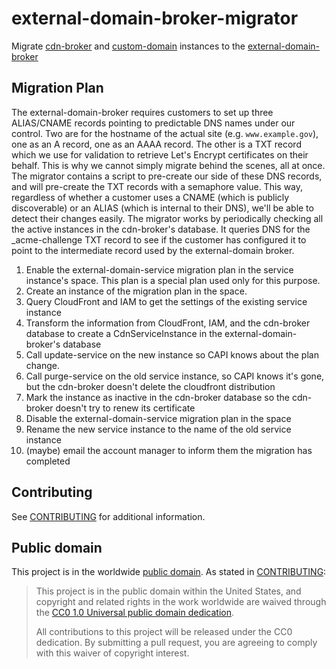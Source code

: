 # external-domain-broker-migrator

Migrate [cdn-broker](https://github.com/cloud-gov/cdn-broker) and 
[custom-domain](https://github.com/cloud-gov/cf-domain-broker-alb) instances to the [external-domain-broker](https://github.com/cloud-gov/external-domain-broker)


## Migration Plan

The external-domain-broker requires customers to set up three ALIAS/CNAME records 
pointing to predictable DNS names under our control. Two are for the hostname of the actual
site (e.g. `www.example.gov`), one as an A record, one as an AAAA record. The other is a 
TXT record which we use for validation to retrieve Let's Encrypt certificates on their
behalf. This is why we cannot simply migrate behind the scenes, all at once.
The migrator contains a script to pre-create our side of these DNS records, and will
pre-create the TXT records with a semaphore value. This way, regardless of whether a 
customer uses a CNAME (which is publicly discoverable) or an ALIAS (which is internal
to their DNS), we'll be able to detect their changes easily.
The migrator works by periodically checking all the active instances in the 
cdn-broker's database. It queries DNS for the _acme-challenge TXT record to
see if the customer has configured it to point to the intermediate record 
used by the external-domain broker. 
1. Enable the external-domain-service migration plan in the service instance's
   space. This plan is a special plan used only for this purpose.
2. Create an instance of the migration plan in the space.
3. Query CloudFront and IAM to get the settings of the existing service instance
4. Transform the information from CloudFront, IAM, and the cdn-broker database 
   to create a CdnServiceInstance in the external-domain-broker's database
5. Call update-service on the new instance so CAPI knows about the plan change.
6. Call purge-service on the old service instance, so CAPI knows it's gone, but 
   the cdn-broker doesn't delete the cloudfront distribution
7. Mark the instance as inactive in the cdn-broker database so the cdn-broker 
   doesn't try to renew its certificate
8. Disable the external-domain-service migration plan in the space
9. Rename the new service instance to the name of the old service instance
10. (maybe) email the account manager to inform them the migration has completed

## Contributing

See [CONTRIBUTING](CONTRIBUTING.md) for additional information.

## Public domain

This project is in the worldwide [public domain](LICENSE.md). As stated in [CONTRIBUTING](CONTRIBUTING.md):

> This project is in the public domain within the United States, and copyright and related rights in the work worldwide are waived through the [CC0 1.0 Universal public domain dedication](https://creativecommons.org/publicdomain/zero/1.0/).
>
> All contributions to this project will be released under the CC0 dedication. By submitting a pull request, you are agreeing to comply with this waiver of copyright interest.

